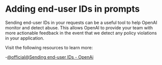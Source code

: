 # Adding end-user IDs in prompts

Sending end-user IDs in your requests can be a useful tool to help OpenAI monitor and detect abuse. This allows OpenAI to provide your team with more actionable feedback in the event that we detect any policy violations in your application.

Visit the following resources to learn more:

-[@official@Sending end-user IDs - OpenAi](https://platform.openai.com/docs/guides/safety-best-practices/end-user-ids)
